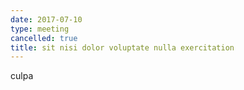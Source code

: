 ```yaml
---
date: 2017-07-10
type: meeting
cancelled: true
title: sit nisi dolor voluptate nulla exercitation
---
```

culpa
